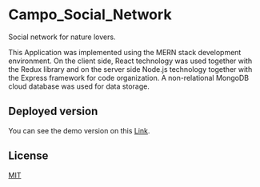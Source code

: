 # Campo_Social_Network
Social network for nature lovers.

This Application was implemented using the MERN stack development environment. On the client side, React technology was used together with the Redux library and on the server side Node.js technology together with the Express framework for code organization. A non-relational MongoDB cloud database was used for data storage.

## Deployed version

You can see the demo version on this [Link](https://mystifying-mestorf-c26d0b.netlify.app/).


## License

[MIT](https://choosealicense.com/licenses/mit/)
